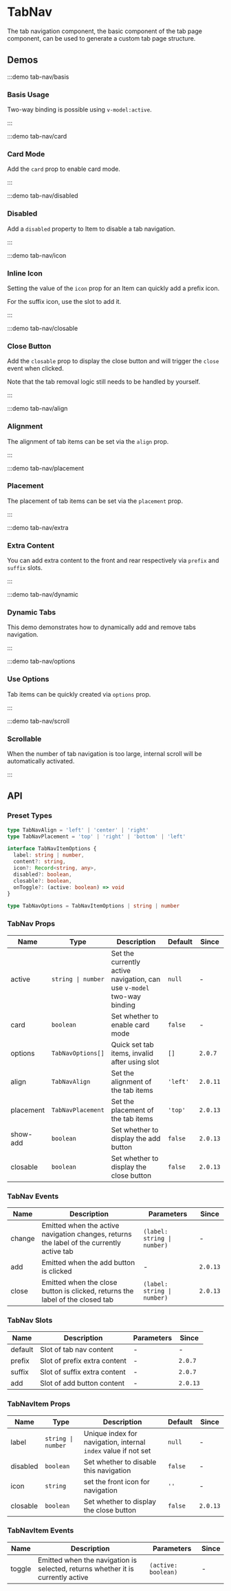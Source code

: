 # TabNav

The tab navigation component, the basic component of the tab page component, can be used to generate a custom tab page structure.

## Demos

:::demo tab-nav/basis

### Basis Usage

Two-way binding is possible using `v-model:active`.

:::

:::demo tab-nav/card

### Card Mode

Add the `card` prop to enable card mode.

:::

:::demo tab-nav/disabled

### Disabled

Add a `disabled` property to Item to disable a tab navigation.

:::

:::demo tab-nav/icon

### Inline Icon

Setting the value of the `icon` prop for an Item can quickly add a prefix icon.

For the suffix icon, use the slot to add it.

:::

:::demo tab-nav/closable

### Close Button

Add the `closable` prop to display the close button and will trigger the `close` event when clicked.

Note that the tab removal logic still needs to be handled by yourself.

:::

:::demo tab-nav/align

### Alignment

The alignment of tab items can be set via the `align` prop.

:::

:::demo tab-nav/placement

### Placement

The placement of tab items can be set via the `placement` prop.

:::

:::demo tab-nav/extra

### Extra Content

You can add extra content to the front and rear respectively via `prefix` and `suffix` slots.

:::

:::demo tab-nav/dynamic

### Dynamic Tabs

This demo demonstrates how to dynamically add and remove tabs navigation.

:::

:::demo tab-nav/options

### Use Options

Tab items can be quickly created via `options` prop.

:::

:::demo tab-nav/scroll

### Scrollable

When the number of tab navigation is too large, internal scroll will be automatically activated.

:::

## API

### Preset Types

```ts
type TabNavAlign = 'left' | 'center' | 'right'
type TabNavPlacement = 'top' | 'right' | 'bottom' | 'left'

interface TabNavItemOptions {
  label: string | number,
  content?: string,
  icon?: Record<string, any>,
  disabled?: boolean,
  closable?: boolean,
  onToggle?: (active: boolean) => void
}

type TabNavOptions = TabNavItemOptions | string | number
```

### TabNav Props

| Name      | Type               | Description                                                            | Default  | Since    |
| --------- | ------------------ | ---------------------------------------------------------------------- | -------- | -------- |
| active    | `string \| number` | Set the currently active navigation, can use `v-model` two-way binding | `null`   | -        |
| card      | `boolean`          | Set whether to enable card mode                                        | `false`  | -        |
| options   | `TabNavOptions[]`  | Quick set tab items, invalid after using slot                          | `[]`     | `2.0.7`  |
| align     | `TabNavAlign`      | Set the alignment of the tab items                                     | `'left'` | `2.0.11` |
| placement | `TabNavPlacement`  | Set the placement of the tab items                                     | `'top'`  | `2.0.13` |
| show-add  | `boolean`          | Set whether to display the add button                                  | `false`  | `2.0.13` |
| closable  | `boolean`          | Set whether to display the close button                                | `false`  | `2.0.13` |

### TabNav Events

| Name   | Description                                                                               | Parameters                  | Since    |
| ------ | ----------------------------------------------------------------------------------------- | --------------------------- | -------- |
| change | Emitted when the active navigation changes, returns the label of the currently active tab | `(label: string \| number)` | -        |
| add    | Emitted when the add button is clicked                                                    | -                           | `2.0.13` |
| close  | Emitted when the close button is clicked, returns the label of the closed tab             | `(label: string \| number)` | `2.0.13` |

### TabNav Slots

| Name    | Description                  | Parameters | Since    |
| ------- | ---------------------------- | ---------- | -------- |
| default | Slot of tab nav content      | -          | -        |
| prefix  | Slot of prefix extra content | -          | `2.0.7`  |
| suffix  | Slot of suffix extra content | -          | `2.0.7`  |
| add     | Slot of add button content   | -          | `2.0.13` |

### TabNavItem Props

| Name     | Type               | Description                                                    | Default | Since    |
| -------- | ------------------ | -------------------------------------------------------------- | ------- | -------- |
| label    | `string \| number` | Unique index for navigation, internal `index` value if not set | `null`  | -        |
| disabled | `boolean`          | Set whether to disable this navigation                         | `false` | -        |
| icon     | `string`           | set the front icon for navigation                              | `''`    | -        |
| closable | `boolean`          | Set whether to display the close button                        | `false` | `2.0.13` |

### TabNavItem Events

| Name   | Description                                                                     | Parameters          | Since |
| ------ | ------------------------------------------------------------------------------- | ------------------- | ----- |
| toggle | Emitted when the navigation is selected, returns whether it is currently active | `(active: boolean)` | -     |
